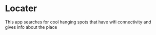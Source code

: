 # Locater
This app searches for cool hanging spots that have wifi connectivity and gives info about the place
